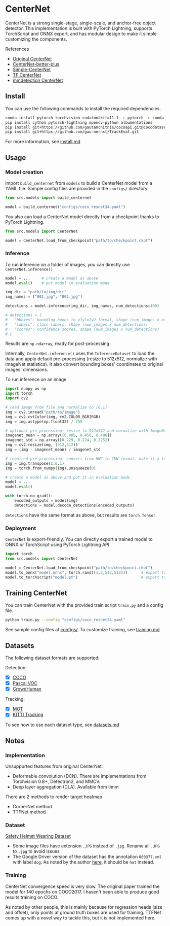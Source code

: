 # CenterNet

CenterNet is a strong single-stage, single-scale, and anchor-free object detector. This implementation is built with PyTorch Lightning, supports TorchScript and ONNX export, and has modular design to make it simple customizing the components.

References

- [Original CenterNet](https://github.com/xingyizhou/CenterNet)
- [CenterNet-better-plus](https://github.com/lbin/CenterNet-better-plus)
- [Simple-CenterNet](https://github.com/developer0hye/Simple-CenterNet)
- [TF CenterNet](https://github.com/tensorflow/models/tree/master/research/object_detection)
- [mmdetection CenterNet](https://github.com/open-mmlab/mmdetection/blob/master/mmdet/models/dense_heads/centernet_head.py)

## Install

You can use the following commands to install the required dependencies.

```bash
conda install pytorch torchvision cudatoolkit=11.1 -c pytorch -c conda-forge
pip install cython pytorch-lightning opencv-python albumentations
pip install git+https://github.com/gautamchitnis/cocoapi.git@cocodataset-master#subdirectory=PythonAPI
pip install git+https://github.com/gau-nernst/TrackEval.git
```

For more information, see [install.md](docs/install.md)

## Usage

### Model creation

Import `build_centernet` from `models` to build a CenterNet model from a YAML file. Sample config files are provided in the `configs/` directory.

```python
from src.models import build_centernet

model = build_centernet("configs/coco_resnet34.yaml")
```

You also can load a CenterNet model directly from a checkpoint thanks to PyTorch Lightning.

```python
from src.models import CenterNet

model = CenterNet.load_from_checkpoint("path/to/checkpoint.ckpt")
```

### Inference

To run inference on a folder of images, you can directly use `CenterNet.inference()`

```python
model = ...     # create a model as above
model.eval()    # put model in evaluation mode

img_dir = "path/to/img/dir"
img_names = ["001.jpg", "002.jpg"]

detections = model.inference(img_dir, img_names, num_detections=100)

# detections = {
#   "bboxes": bounding boxes in x1y1x2y2 format, shape (num_images x num_detections x 4)
#   "labels": class labels, shape (num_images x num_detections)
#   "scores": confidence scores, shape (num_images x num_detections)
# }
```

Results are `np.ndarray`, ready for post-processing.

Internally, `CenterNet.inference()` uses the `InferenceDataset` to load the data and apply default pre-processing (resize to 512x512, normalize with ImageNet statistics). It also convert bounding boxes' coordinates to original images' dimensions.

To run inference on an image

```python
import numpy as np
import torch
import cv2

# read image from file and normalize to [0,1]
img = cv2.imread("path/to/image")
img = cv2.cvtColor(img, cv2.COLOR_BGR2RGB)
img = img.astype(np.float32) / 255

# optional pre-processing: resize to 512x512 and normalize with ImageNet statistics
imagenet_mean = np.array([0.485, 0.456, 0.406])
imagenet_std = np.array([0.229, 0.224, 0.225])
img = cv2.resize(img, (512,512))
img = (img - imagenet_mean) / imagenet_std

# required pre-processing: convert from HWC to CHW format, make it a tensor and add batch dimension
img = img.transpose(2,0,1)
img = torch.from_numpy(img).unsqueeze(0)

# create a model as above and put it in evaluation mode
model = ...     
model.eval()

with torch.no_grad():
    encoded_outputs = model(img)
    detections = model.decode_detections(encoded_outputs)
```

`detections` have the same format as above, but results are `torch.Tensor`.

### Deployment

`CenterNet` is export-friendly. You can directly export a trained model to ONNX or TorchScript using PyTorch Lightning API

```python
import torch
from src.models import CenterNet

model = CenterNet.load_from_checkpoint("path/to/checkpoint.ckpt")
model.to_onnx("model.onnx", torch.rand((1,3,512,512)))      # export to ONNX
model.to_torchscript("model.pt")                            # export to TorchScript
```

## Training CenterNet

You can train CenterNet with the provided train script `train.py` and a config file.

```bash
python train.py --config "configs/coco_resnet34.yaml"
```

See sample config files at [configs/](configs/). To customize training, see [training.md](docs/training)

## Datasets

The following dataset formats are supported:

Detection:

- [x] [COCO](https://cocodataset.org/)
- [x] [Pascal VOC](http://host.robots.ox.ac.uk/pascal/VOC/)
- [x] [CrowdHuman](https://www.crowdhuman.org/)

Tracking:

- [x] [MOT](https://motchallenge.net/)
- [x] [KITTI Tracking](http://www.cvlibs.net/datasets/kitti/eval_tracking.php)

To see how to use each dataset type, see [datasets.md](docs/datasets.md)

## Notes

### Implementation

Unsupported features from original CenterNet:

- Deformable convolution (DCN). There are implementations from Torchvision 0.8+, Detectron2, and MMCV.
- Deep layer aggregation (DLA). Available from timm

There are 2 methods to render target heatmap

- CornerNet method
- TTFNet method

### Dataset

[Safety Helmet Wearing Dataset](https://github.com/njvisionpower/Safety-Helmet-Wearing-Dataset/)

- Some image files have extension `.JPG` instead of `.jpg`. Rename all `.JPG` to `.jpg` to avoid issues
- The Google Driver version of the dataset has the annotation `000377.xml` with label `dog`. As noted by the author [here](https://github.com/njvisionpower/Safety-Helmet-Wearing-Dataset/issues/18), it should be `hat` instead.

### Training

CenterNet convergence speed is very slow. The original paper trained the model for 140 epochs on COCO2017. I haven't been able to produce good results training on COCO.

As noted by other people, this is mainly because for regression heads (size and offset), only points at ground truth boxes are used for training. TTFNet comes up with a novel way to tackle this, but it is not implemented here.
